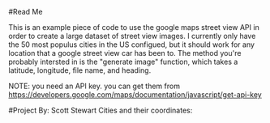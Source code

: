  #Read Me
 
 
 This is an example piece of code to use the google maps street view API in order to create a large dataset of street view images. I currently only have the 50 most populus cities in the US configued, but it should work for any location that a google street view car has been to. The method you're probably intersted in is the "generate image" function, which takes a latitude, longitude, file name, and heading.

NOTE: you need an API key. you can get them from https://developers.google.com/maps/documentation/javascript/get-api-key

#Project By: Scott Stewart
Cities and their coordinates:
